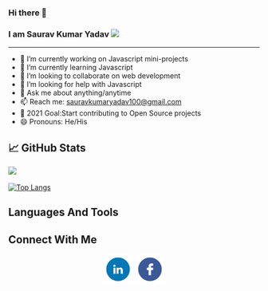 ### Hi there 🙏  
### I am Saurav Kumar Yadav  <img src="https://raw.githubusercontent.com/MartinHeinz/MartinHeinz/master/wave.gif" width="25px">
<hr>

- 🔭 I’m currently working on Javascript mini-projects
- 🌱 I’m currently learning Javascript
- 👯 I’m looking to collaborate on web development
- 🤔 I’m looking for help with Javascript
- 💬 Ask me about anything/anytime
- 📫 Reach me: sauravkumaryadav100@gmail.com
- 🥅 2021 Goal:Start contributing to Open Source projects
- 😄 Pronouns: He/His
<!-- ⚡ Fun fact:--> 

## &#x1f4c8; GitHub Stats
<img src="https://github-readme-stats.vercel.app/api?username=Saurav-K-yadav&&show_icons=true&theme=algolia&hide=stars,prs,issues,contribs&count_private=true">

[![Top Langs](https://github-readme-stats.vercel.app/api/top-langs/?username=Saurav-K-yadav&layout=compact)](https://github.com/Saurav-K-yadav/github-readme-stats)

## Languages And Tools

## Connect With Me 
<p align="center">
<a href="https://www.linkedin.com/in/saurav-kumar-yadav-556791208 "><img src="https://github.com/aritraroy/social-icons/blob/master/linkedin-icon.png?raw=true" width="60"></a>
<a href="https://www.facebook.com/profile.php?id=100009235725453"><img src="https://github.com/aritraroy/social-icons/blob/master/facebook-icon.png?raw=true" width="60"></a>
</p>
